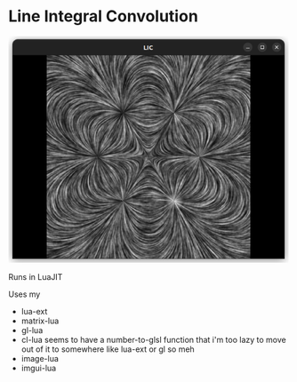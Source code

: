 # Line Integral Convolution

![](pic.png)

Runs in LuaJIT

Uses my 
- lua-ext
- matrix-lua
- gl-lua
- cl-lua seems to have a number-to-glsl function that i'm too lazy to move out of it to somewhere like lua-ext or gl so meh 
- image-lua
- imgui-lua
